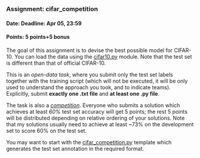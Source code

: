 ### Assignment: cifar_competition
#### Date: Deadline: Apr 05, 23:59
#### Points: 5 points+5 bonus

The goal of this assignment is to devise the best possible model for CIFAR-10.
You can load the data using the
[cifar10.py](https://github.com/ufal/npfl114/tree/past-1920/labs/04/cifar10.py)
module. Note that the test set is different than that of official CIFAR-10.

This is an _open-data task_, where you submit only the test set labels
together with the training script (which will not be executed, it will be
only used to understand the approach you took, and to indicate teams).
Explicitly, submit **exactly one .txt file** and **at least one .py file**.

The task is also a [_competition_](#competitions). Everyone who submits
a solution which achieves at least _60%_ test set accuracy will get 5 points;
the rest 5 points will be distributed depending on relative ordering of your
solutions. Note that my solutions usually need to achieve at least ~73% on the
development set to score 60% on the test set.

You may want to start with the
[cifar_competition.py](https://github.com/ufal/npfl114/tree/past-1920/labs/04/cifar_competition.py)
template which generates the test set annotation in the required format.
